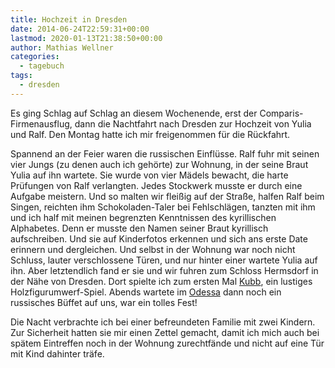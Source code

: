 ```yaml
---
title: Hochzeit in Dresden
date: 2014-06-24T22:59:31+00:00
lastmod: 2020-01-13T21:38:50+00:00
author: Mathias Wellner
categories:
  - tagebuch
tags:
  - dresden
---
```

Es ging Schlag auf Schlag an diesem Wochenende, erst der Comparis-Firmenausflug, dann die Nachtfahrt nach Dresden zur Hochzeit von Yulia und Ralf. Den Montag hatte ich mir freigenommen für die Rückfahrt. 
<!--more-->

Spannend an der Feier waren die russischen Einflüsse. Ralf fuhr mit seinen vier Jungs (zu denen auch ich gehörte) zur Wohnung, in der seine Braut Yulia auf ihn wartete. Sie wurde von vier Mädels bewacht, die harte Prüfungen von Ralf verlangten. Jedes Stockwerk musste er durch eine Aufgabe meistern. Und so malten wir fleißig auf der Straße, halfen Ralf beim Singen, reichten ihm Schokoladen-Taler bei Fehlschlägen, tanzten mit ihm und ich half mit meinen begrenzten Kenntnissen des kyrillischen Alphabetes. Denn er musste den Namen seiner Braut kyrillisch aufschreiben. Und sie auf Kinderfotos erkennen und sich ans erste Date erinnern und dergleichen. Und selbst in der Wohnung war noch nicht Schluss, lauter verschlossene Türen, und nur hinter einer wartete Yulia auf ihn. Aber letztendlich fand er sie und wir fuhren zum Schloss Hermsdorf in der Nähe von Dresden. Dort spielte ich zum ersten Mal <a href="http://de.wikipedia.org/wiki/Kubb" target="_blank">Kubb</a>, ein lustiges Holzfigurumwerf-Spiel. Abends wartete im <a href="http://www.odessa-restaurant.de/" target="_blank">Odessa</a> dann noch ein russisches Büffet auf uns, war ein tolles Fest!

Die Nacht verbrachte ich bei einer befreundeten Familie mit zwei Kindern. Zur Sicherheit hatten sie mir einen Zettel gemacht, damit ich mich auch bei spätem Eintreffen noch in der Wohnung zurechtfände und nicht auf eine Tür mit Kind dahinter träfe. 
